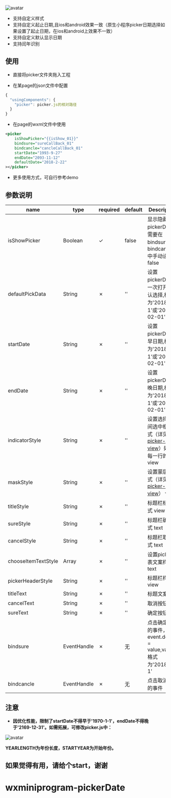 ![avatar](http://thyrsi.com/t6/628/1544253510x2890171534.gif)

* 支持自定义样式
* 支持自定义起止日期,且ios和android效果一致（原生小程序picker日期选择如果设置了起止日期，在ios和android上效果不一致）
* 支持自定义默认显示日期
* 支持闰年识别

## 使用

* 直接将picker文件夹拖入工程
	
* 在某page的json文件中配置

```js
{
  "usingComponents": {
    "picker": picker.js的相对路径
  }
}
```
* 在page的wxml文件中使用

```xml
<picker
	isShowPicker="{{isShow_01}}"
	bindsure="sureCallBack_01"
	bindcancle="cancleCallBack_01"
	startDate="1993-9-27"
	endDate="2093-11-12"
	defaultDate="2018-2-22"
></picker>

```
* 更多使用方式，可自行参考demo

## 参数说明

| name | type | required | default | Description |
| ------ | ------ | ------ | ------ |------ |
| isShowPicker | Boolean | ✓ | false | 显示隐藏pickerDate，需要在bindsure和bindcancle中手动设为false |
| defaultPickData | String | ✗ | '' | 设置pickerDate第一次打开时默认选择,格式为'2018-2-1'或'2018-02-01' |
| startDate | String | ✗ | '' | 设置pickerDate最早日期,格式为'2018-2-1'或'2018-02-01' |
| endDate | String | ✗ | '' | 设置pickerDate最晚日期,格式为'2018-2-1'或'2018-02-01' |
| indicatorStyle | String | ✗ | '' | 设置选择器中间选中框的样式（详见[picker-view](https://developers.weixin.qq.com/miniprogram/dev/component/picker-view.html)）如，每一行的高度 view |
| maskStyle | String | ✗ | '' | 设置蒙层的样式（详见[picker-view](https://developers.weixin.qq.com/miniprogram/dev/component/picker-view.html)） view |
| titleStyle | String | ✗ | '' | 标题栏标题样式  view |
| sureStyle | String | ✗ | '' | 标题栏确定样式  text |
| cancelStyle | String | ✗ | '' | 标题栏取消样式 text |
| chooseItemTextStyle | Array | ✗ | '' | 设置picker列表文案样式 text |
| pickerHeaderStyle | String | ✗ | '' | 标题栏样式 view |
| titleText | String | ✗ | '' | 标题文案 |
| cancelText | String | ✗ | '' | 取消按钮文案 |
| sureText | String | ✗ | '' | 确定按钮文案 |
| bindsure | EventHandle | ✗ | 无 | 点击确定触发的事件，event.detail = value,value格式为'2018-2-1' |
| bindcancle | EventHandle | ✗ | 无 | 点击取消触发的事件 |


## 注意
 - **因优化性能，限制了startDate不得早于'1970-1-1'，endDate不得晚于'2169-12-31'。如需拓展，可修改picker.js中：**
 
 ![avatar](http://thyrsi.com/t6/629/1544280401x2890186194.jpg)
 
 **YEARLENGTH为年份长度，STARTYEAR为开始年份。**


 
## 如果觉得有用，请给个start，谢谢
# wxminiprogram-pickerDate
